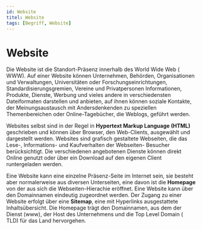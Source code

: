 ```yaml
---
id: Website
titel: Website
tags: [Begriff, Website]
---
```


# Website

Die Website ist die Standort-Präsenz innerhalb des World Wide Web ( WWW). Auf einer Website können Unternehmen, Behörden, Organisationen und Verwaltungen, Universitäten oder Forschungseinrichtungen, Standardisierungsgremien, Vereine und Privatpersonen Informationen, Produkte, Dienste, Werbung und vieles andere in verschiedensten Dateiformaten darstellen und anbieten, auf ihnen können soziale Kontakte, der Meinungsaustausch mit Andersdenkenden zu speziellen Themenbereichen oder Online-Tagebücher, die Weblogs, geführt werden. 

Websites selbst sind in der Regel in **Hypertext Markup Language (HTML)** geschrieben und können über Browser, den Web-Clients, ausgewählt und dargestellt werden. Websites sind grafisch gestaltete Webseiten, die das Lese-, Informations- und Kaufverhalten der Webseiten- Besucher berücksichtigt. Die verschiedenen angebotenen Dienste können direkt Online genutzt oder über ein Download auf den eigenen Client runtergeladen werden. 

Eine Website kann eine einzelne Präsenz-Seite im Internet sein, sie besteht aber normalerweise aus diversen Unterseiten, eine davon ist die **Homepage** von der aus sich die Webseiten-Hierachie eröffnet. Eine Website kann über den Domainnamen eindeutig zugeordnet werden. Der Zugang zu einer Website erfolgt über eine **Sitemap**, eine mit Hyperlinks ausgestattete Inhaltsübersicht. Die Homepage trägt den Domainnamen, aus dem der Dienst (www), der Host des Unternehmens und die Top Level Domain ( TLD) für das Land hervorgehen. 

